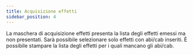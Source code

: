 ```yaml
---
title: Acquisizione effetti
sidebar_position: 4
---
```


La maschera di acquisizione effetti presenta la lista degli effetti emessi ma non presentati. Sarà possibile selezionare solo effetti con abi/cab inseriti. È possibile stampare la lista degli effetti per i quali mancano gli abi/cab.






